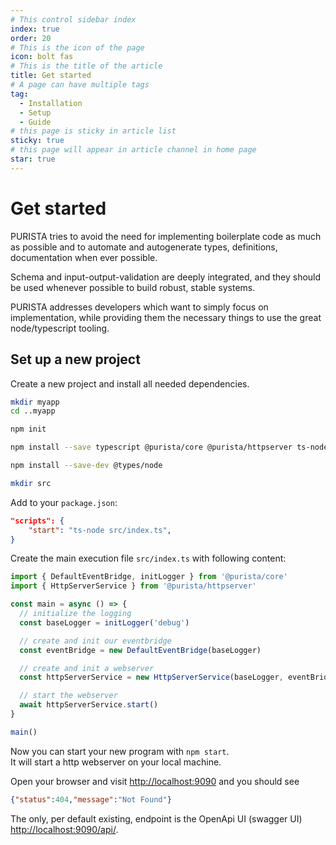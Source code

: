 ```yaml
---
# This control sidebar index
index: true
order: 20
# This is the icon of the page
icon: bolt fas
# This is the title of the article
title: Get started
# A page can have multiple tags
tag:
  - Installation
  - Setup
  - Guide
# this page is sticky in article list
sticky: true
# this page will appear in article channel in home page
star: true
---
```


# Get started

PURISTA tries to avoid the need for implementing boilerplate code as much as possible and to automate and autogenerate types, definitions, documentation when ever possible.

Schema and input-output-validation are deeply integrated, and they should be used whenever possible to build robust, stable systems.

PURISTA addresses developers which want to simply focus on implementation, while providing them the necessary things to use the great node/typescript tooling.

## Set up a new project

Create a new project and install all needed dependencies.

```sh
mkdir myapp
cd ..myapp

npm init

npm install --save typescript @purista/core @purista/httpserver ts-node

npm install --save-dev @types/node

mkdir src
```

Add to your `package.json`:

```json
"scripts": {
    "start": "ts-node src/index.ts",
}
```

Create the main execution file `src/index.ts` with following content:

```typescript
import { DefaultEventBridge, initLogger } from '@purista/core'
import { HttpServerService } from '@purista/httpserver'

const main = async () => {
  // initialize the logging
  const baseLogger = initLogger('debug')

  // create and init our eventbridge
  const eventBridge = new DefaultEventBridge(baseLogger)

  // create and init a webserver
  const httpServerService = new HttpServerService(baseLogger, eventBridge)

  // start the webserver
  await httpServerService.start()
}

main()

```

Now you can start your new program with `npm start`.  
It will start a http webserver on your local machine.  

Open your browser and visit [http://localhost:9090](http://localhost:9090) and you should see

```json
{"status":404,"message":"Not Found"}
```

The only, per default existing, endpoint is the OpenApi UI (swagger UI) [http://localhost:9090/api/](http://localhost:9090/api/).
